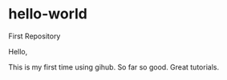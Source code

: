 # hello-world
First Repository

Hello,

This is my first time using gihub. So far so good. Great tutorials.
